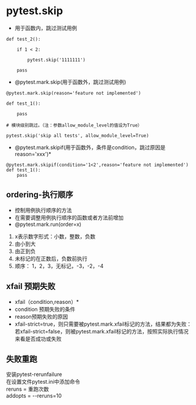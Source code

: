 # pytest.skip
* 用于函数内，跳过测试用例
```
def test_2():

    if 1 < 2:

        pytest.skip('1111111')

    pass
```
* @pytest.mark.skip(用于函数外，跳过测试用例)
```
@pytest.mark.skip(reason='feature not implemented')

def test_1():

    pass

# 模块级别跳过。（注：参数allow_module_level的值设为True）

pytest.skip('skip all tests', allow_module_level=True)
```
* @pytest.mark.skipif(用于函数外，条件是condition，跳过原因是reason='xxx')*
```
@pytest.mark.skipif(condition='1<2',reason='feature not implemented')
def test_1():
	pass
```
## ordering-执行顺序
* 控制用例执行顺序的方法
* 在需要调整用例执行顺序的函数或者方法前增加
* @pytest.mark.run(order=x)
1. x表示数字形式：小数，整数，负数
2. 由小到大
3. 由正到负
4. 未标记的在正数后，负数前执行
5. 顺序： 1，2，3，无标记，-3，-2，-4
## xfail 预期失败
* xfail（condition,reason）*
* condition 预期失败的条件
* reason预期失败的原因
* xfail-strict=true，则只需要被pytest.mark.xfail标记的方法，结果都为失败：若xfail-strict=false，则被pytest.mark.xfail标记的方法，按照实际执行情况来看是否成功或失败
## 失败重跑
安装pytest-rerunfailure  
在设置文件pytest.ini中添加命令  
reruns = 重跑次数  
addopts = --reruns=10
